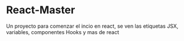 # React-Master
Un proyecto para comenzar el incio en react, se ven las etiquetas JSX, variables, componentes Hooks y mas de react 

